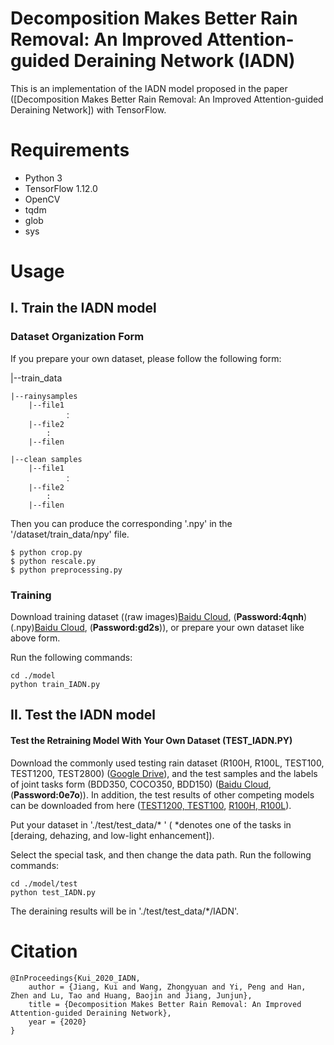 # Decomposition Makes Better Rain Removal: An Improved Attention-guided Deraining Network (IADN)

This is an implementation of the IADN model proposed in the paper
([Decomposition Makes Better Rain Removal: An Improved Attention-guided Deraining Network])
with TensorFlow.

# Requirements

- Python 3
- TensorFlow 1.12.0
- OpenCV
- tqdm
- glob
- sys

# Usage

## I. Train the IADN model

### Dataset Organization Form

If you prepare your own dataset, please follow the following form:

|--train_data  

    |--rainysamples  
        |--file1
                ：  
        |--file2
            :
        |--filen
        
    |--clean samples
        |--file1
                ：  
        |--file2
            :
        |--filen
Then you can produce the corresponding '.npy' in the '/dataset/train_data/npy' file.
```
$ python crop.py
$ python rescale.py
$ python preprocessing.py
```

### Training
Download training dataset ((raw images)[Baidu Cloud](https://pan.baidu.com/s/1usedYAf3gYOgAJJUDlrwWg), (**Password:4qnh**) (.npy)[Baidu Cloud](https://pan.baidu.com/s/1hOmO-xrZ2I6sI4lXiqhStA), (**Password:gd2s**)), or prepare your own dataset like above form.

Run the following commands:
```
cd ./model
python train_IADN.py 
```

## II. Test the IADN model 

####  Test the Retraining Model With Your Own Dataset (TEST_IADN.PY)
Download the commonly used testing rain dataset (R100H, R100L, TEST100, TEST1200, TEST2800) ([Google Drive](https://drive.google.com/file/d/1H6kigSTD0mucIoXOhpXZn3UqYytpS4TX/view?usp=sharing)), and the test samples and the labels of joint tasks form (BDD350, COCO350, BDD150) ([Baidu Cloud](https://pan.baidu.com/s/1xA4kgSyi9vZxVAeGRvc1tw), (**Password:0e7o**)). 
In addition, the test results of other competing models can be downloaded from here ([TEST1200, TEST100](https://drive.google.com/file/d/11nKUDRWJuapT8rogr6FARCMJF3rJoJtE/view?usp=sharing), [R100H, R100L](https://drive.google.com/file/d/1An5OChbJZnkhlbwGIDQ7wDh-xpkbELp9/view?usp=sharing)).

Put your dataset in './test/test_data/* ' ( *denotes one of the tasks in [deraing, dehazing, and low-light enhancement]).

Select the special task, and then change the data path. Run the following commands:
```
cd ./model/test
python test_IADN.py
```
The deraining results will be in './test/test_data/*/IADN'.



# Citation
```
@InProceedings{Kui_2020_IADN,
	author = {Jiang, Kui and Wang, Zhongyuan and Yi, Peng and Han, Zhen and Lu, Tao and Huang, Baojin and Jiang, Junjun},
	title = {Decomposition Makes Better Rain Removal: An Improved Attention-guided Deraining Network},
	year = {2020}
}
```
